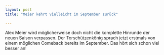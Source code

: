 ```yaml
---
layout: post
title: "Meier kehrt vielleicht im September zurück"

---
```


Alex Meier wird möglicherweise doch nicht die komplette Hinrunde der neuen Saison verpassen. Der Torschützenkönig sprach jetzt erstmals von einem möglichen Comeback bereits im September. Das hört sich schon viel besser an!


